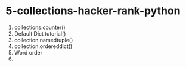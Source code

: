 # 5-collections-hacker-rank-python

 1) collections.counter()
 2) Default Dict tutorial()
 3) collection.namedtuple()
 4) collection.ordereddict()
 5) Word order
 6) 
